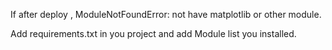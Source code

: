 If after deploy , ModuleNotFoundError: not have matplotlib or other module.

Add requirements.txt in you project and add Module list you installed.
